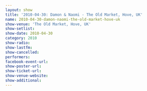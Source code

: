 ```yaml
---
layout: show
title: '2010-04-30: Damon & Naomi - The Old Market, Hove, UK'
name: 2010-04-30-damon-naomi-the-old-market-hove-uk
show-venue: 'The Old Market, Hove, UK'
show-setlist: 
show-date: 2010-04-30
category: 2010
show-radio: 
show-lastfm: 
show-cancelled: 
performers: 
facebook-event-url: 
show-poster-url: 
show-ticket-url: 
show-venue-website: 
show-additional: 
---
```


